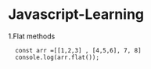 # Javascript-Learning

1.Flat methods

```
  const arr =[[1,2,3] , [4,5,6], 7, 8]
  console.log(arr.flat());
  
  ```
